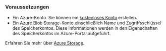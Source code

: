 ### Voraussetzungen

- Ein Azure-Konto. Sie können ein [kostenloses Konto](https://azure.microsoft.com/free) erstellen.
- Ein [Azure Blob Storage-Konto](../articles/storage/storage-create-storage-account.md) einschließlich Name und Zugriffsschlüssel des Speicherkontos. Diese Informationen werden in den Eigenschaften des Speicherkontos im Azure-Portal aufgeführt.

Erfahren Sie mehr über [Azure Storage](../articles/storage/storage-introduction.md).

<!--Archived
Before you use your Azure Blob Storage account in a logic app, authorize the logic app to connect to your Azure Blob Storage account. Fortunately, you can do this easily from within your logic app on the Azure  portal.  

Here are the steps to authorize your logic app to connect to your Azure Blob Storage account:  

1. To create a connection to Azure Blob Storage, in the Logic app designer, select **Show Microsoft managed APIs** in the drop down list then enter *Azure Blob Storage* in the search box. Select the trigger or action you'll like to use:  

	![Azure Blob Storage connection creation step](./media/connectors-create-api-azureblobstorage/azureblobstorage-1.png)  

2. If you haven't created any connections to Azure Blob Storage before, you'll get prompted to provide your Azure Blob Storage credentials. These credentials will be used to authorize your Logic app to connect to, and access your Azure Blob Storage account's data:  

	![Azure Blob Storage connection creation step](./media/connectors-create-api-azureblobstorage/azureblobstorage-2.png)  

3. Notice the connection has been created and you are now free to proceed with the other steps in your Logic app:  

	![Azure Blob Storage connection creation step](./media/connectors-create-api-azureblobstorage/azureblobstorage-3.png)  

-->

<!---HONumber=AcomDC_0720_2016-->